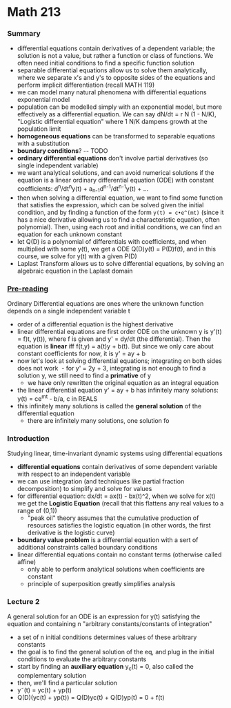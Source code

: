 # Math 213
### Summary
- differential equations contain derivatives of a dependent variable; the solution is not a value, but rather a function or class of functions. We often need initial conditions to find a specific function solution
- separable differential equations allow us to solve them analytically, where we separate x's and y's to opposite sides of the equations and perform implicit differentiation (recall MATH 119)
- we can model many natural phenomena with differential equations exponential model
- population can be modelled simply with an exponential model, but more effectively as a differential equation. We can say dN/dt = r N (1 - N/K), "Logistic differential equation" where 1 N/K dampens growth at the population limit
- **homogeneous equations** can be transformed to separable equations with a substitution
- **boundary conditions**? -- TODO
- **ordinary differential equations** don't involve partial derivatives (so single independent variable) 
- we want analytical solutions, and can avoid numerical solutions if the equation is a linear ordinary differential equation (ODE) with constant coefficients: d<sup>n</sup>/dt<sup>n</sup>y(t) + a<sub>n-1</sub>d<sup>n-1</sup>/dt<sup>n-1</sup>y(t) + ... 
- then when solving a differential equation, we want to find some function that satisfies the expression, which can be solved given the initial condition, and by finding a function of the form `y(t) = c•e^(mt)` (since it has a nice derivative allowing us to find a characteristic equation, often polynomial). Then, using each root and initial conditions, we can find an equation for each unknown constant 
- let Q(D) is a polynomial of differentials with coefficients, and when multiplied with some y(t), we get a ODE Q(D)y(t) = P(D)f(t), and in this course, we solve for y(t) with a given P(D)
- Laplast Transform allows us to solve differential equations, by solving an algebraic equation in the Laplast domain

### [Pre-reading](http://users.math.msu.edu/users/gnagy/teaching/ode.pdf)
Ordinary Differential equations are ones where the unknown function depends on a single independent variable t
- order of a differential equation is the highest derivative 
- linear differential equations are first order ODE on the unknown y is y'(t) = f)t, y(t)), where f is given and y' = dy/dt (the differential). Then the equation is **linear** iff f(t,y) = a(t)y + b(t). But since we only care about constant coefficients for now, it is y' = ay + b
- now let's look at solving differential equations; integrating on both sides does not work
  - for y' = 2y + 3, integrating is not enough to find a solution y, we still need to find a **primative** of y
  - we have only rewritten the original equation as an integral equation
- the linear differential equation y' = ay + b has infinitely many solutions: y(t) = ce<sup>mt</sup> - b/a, c in REALS
- this infinitely many solutions is called the **general solution** of the differential equation
  - there are infinitely many solutions, one solution fo

### Introduction
Studying linear, time-invariant dynamic systems using differential equations  
- **differential equations** contain derivatives of some dependent variable with respect to an independent variable
- we can use integration (and techniques like partial fraction decomposition) to simplify and solve for values
- for differential equation: dx/dt = ax(t) - bx(t)^2, when we solve for x(t) we get the **Logistic Equation** (recall that this flattens any real values to a range of (0,1))
  - "peak oil" theory assumes that the cumulative production of resources satisfies the logistic equation (in other words, the first derivative is the logistic curve)
- **boundary value problem** is a differential equation with a sert of additional constraints called boundary conditions
- linear differential equations contain no constant terms (otherwise called affine)
  - only able to perform analytical solutions when coefficients are constant
  - principle of superposition greatly simplifies analysis

### Lecture 2
A general solution for an ODE is an expression for y(t) satisfying the equation and containing n "arbitrary constants/constants of integration"
- a set of n initial conditions determines values of these arbitrary constants
- the goal is to find the general solution of the eq, and plug in the initial conditions to evaluate the arbitrary constants 
- start by finding an **auxiliary equation** y<sub>c</sub>(t) = 0, also called the complementary solution
- then, we'll find a particular solution
- y˜(t) = yc(t) + yp(t)
- Q(D)(yc(t) + yp(t)) = Q(D)yc(t) + Q(D)yp(t) = 0 + f(t)
